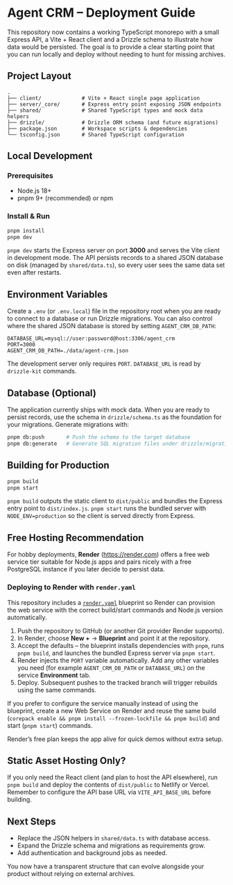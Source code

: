 # Agent CRM – Deployment Guide

This repository now contains a working TypeScript monorepo with a small Express API, a Vite + React client and a Drizzle
schema to illustrate how data would be persisted. The goal is to provide a clear starting point that you can run locally
and deploy without needing to hunt for missing archives.

## Project Layout

```
.
├── client/             # Vite + React single page application
├── server/_core/       # Express entry point exposing JSON endpoints
├── shared/             # Shared TypeScript types and mock data helpers
├── drizzle/            # Drizzle ORM schema (and future migrations)
├── package.json        # Workspace scripts & dependencies
└── tsconfig.json       # Shared TypeScript configuration
```

## Local Development

### Prerequisites
- Node.js 18+
- pnpm 9+ (recommended) or npm

### Install & Run
```bash
pnpm install
pnpm dev
```

`pnpm dev` starts the Express server on port **3000** and serves the Vite client in development mode. The API persists
records to a shared JSON database on disk (managed by `shared/data.ts`), so every user sees the same data set even after
restarts.

## Environment Variables

Create a `.env` (or `.env.local`) file in the repository root when you are ready to connect to a database or run Drizzle
migrations. You can also control where the shared JSON database is stored by setting `AGENT_CRM_DB_PATH`:

```env
DATABASE_URL=mysql://user:password@host:3306/agent_crm
PORT=3000
AGENT_CRM_DB_PATH=./data/agent-crm.json
```

The development server only requires `PORT`. `DATABASE_URL` is read by `drizzle-kit` commands.

## Database (Optional)

The application currently ships with mock data. When you are ready to persist records, use the schema in
`drizzle/schema.ts` as the foundation for your migrations. Generate migrations with:

```bash
pnpm db:push       # Push the schema to the target database
pnpm db:generate   # Generate SQL migration files under drizzle/migrations
```

## Building for Production

```bash
pnpm build
pnpm start
```

`pnpm build` outputs the static client to `dist/public` and bundles the Express entry point to `dist/index.js`.
`pnpm start` runs the bundled server with `NODE_ENV=production` so the client is served directly from Express.

## Free Hosting Recommendation

For hobby deployments, **Render** (https://render.com) offers a free web service tier suitable for Node.js apps and pairs
nicely with a free PostgreSQL instance if you later decide to persist data.

### Deploying to Render with `render.yaml`

This repository includes a [`render.yaml`](./render.yaml) blueprint so Render can provision the web service with the
correct build/start commands and Node.js version automatically.

1. Push the repository to GitHub (or another Git provider Render supports).
2. In Render, choose **New +** → **Blueprint** and point it at the repository.
3. Accept the defaults – the blueprint installs dependencies with `pnpm`, runs `pnpm build`, and launches the bundled Express server via `pnpm start`.
4. Render injects the `PORT` variable automatically. Add any other variables you need (for example `AGENT_CRM_DB_PATH` or `DATABASE_URL`) on the service **Environment** tab.
5. Deploy. Subsequent pushes to the tracked branch will trigger rebuilds using the same commands.

If you prefer to configure the service manually instead of using the blueprint, create a new Web Service on Render and
reuse the same build (`corepack enable && pnpm install --frozen-lockfile && pnpm build`) and start (`pnpm start`) commands.

Render’s free plan keeps the app alive for quick demos without extra setup.

## Static Asset Hosting Only?

If you only need the React client (and plan to host the API elsewhere), run `pnpm build` and deploy the contents of
`dist/public` to Netlify or Vercel. Remember to configure the API base URL via `VITE_API_BASE_URL` before building.

## Next Steps

- Replace the JSON helpers in `shared/data.ts` with database access.
- Expand the Drizzle schema and migrations as requirements grow.
- Add authentication and background jobs as needed.

You now have a transparent structure that can evolve alongside your product without relying on external archives.
